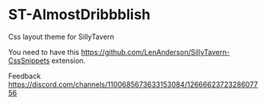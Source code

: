 # ST-AlmostDribbblish
Css layout theme for SillyTavern

You need to have this https://github.com/LenAnderson/SillyTavern-CssSnippets extension.

Feedback https://discord.com/channels/1100685673633153084/1266662372328607756
